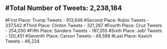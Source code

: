 #Total Number of Tweets: 2,238,184 
---
#First Place: Trump Tweets - 913,646
#Second Place: Rubio Tweets - 337,542
#Third Place: Clinton Tweets - 321,267
#Fourth Place: Cruz Tweets - 254,030
#Fifth Place: Sanders Tweets - 197,355
#Sixth Place: Jeb! Tweets - 120,451
#Seventh Place: Carson Tweets - 48,589
#Last Place: Kasich Tweets - 46,224
